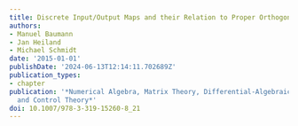 ```yaml
---
title: Discrete Input/Output Maps and their Relation to Proper Orthogonal Decomposition
authors:
- Manuel Baumann
- Jan Heiland
- Michael Schmidt
date: '2015-01-01'
publishDate: '2024-06-13T12:14:11.702689Z'
publication_types:
- chapter
publication: '*Numerical Algebra, Matrix Theory, Differential-Algebraic Equations
  and Control Theory*'
doi: 10.1007/978-3-319-15260-8_21
---
```

